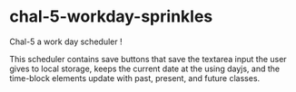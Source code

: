 # chal-5-workday-sprinkles
Chal-5 a work day scheduler !

This scheduler contains save buttons that save the textarea input the user gives to local storage, keeps the current date at the using dayjs, and the time-block elements update with past, present, and future classes.
